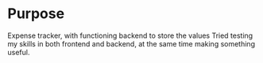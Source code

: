 # Purpose
Expense tracker, with functioning backend to store the values
Tried testing my skills in both frontend and backend, at the same time making something useful.
